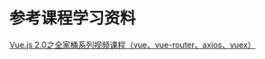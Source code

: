 # 参考课程学习资料
 [Vue.js 2.0之全家桶系列视频课程（vue、vue-router、axios、vuex）](http://edu.51cto.com/course/10543.html)
